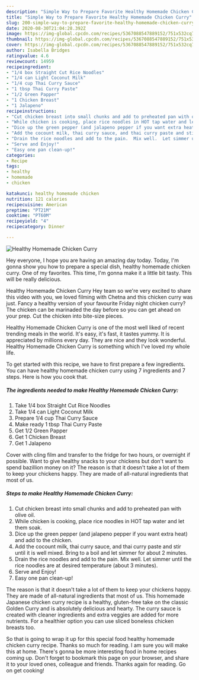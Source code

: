 ```yaml
---
description: "Simple Way to Prepare Favorite Healthy Homemade Chicken Curry"
title: "Simple Way to Prepare Favorite Healthy Homemade Chicken Curry"
slug: 200-simple-way-to-prepare-favorite-healthy-homemade-chicken-curry
date: 2020-08-30T21:04:28.392Z
image: https://img-global.cpcdn.com/recipes/5367088547889152/751x532cq70/healthy-homemade-chicken-curry-recipe-main-photo.jpg
thumbnail: https://img-global.cpcdn.com/recipes/5367088547889152/751x532cq70/healthy-homemade-chicken-curry-recipe-main-photo.jpg
cover: https://img-global.cpcdn.com/recipes/5367088547889152/751x532cq70/healthy-homemade-chicken-curry-recipe-main-photo.jpg
author: Isabella Bridges
ratingvalue: 4.6
reviewcount: 14959
recipeingredient:
- "1/4 box Straight Cut Rice Noodles"
- "1/4 can Light Coconut Milk"
- "1/4 cup Thai Curry Sauce"
- "1 tbsp Thai Curry Paste"
- "1/2 Green Papper"
- "1 Chicken Breast"
- "1 Jalapeno"
recipeinstructions:
- "Cut chicken breast into small chunks and add to preheated pan with olive oil."
- "While chicken is cooking, place rice noodles in HOT tap water and let them soak."
- "Dice up the green pepper (and jalapeno pepper if you want extra heat) and add to the chicken."
- "Add the cocount milk, thai curry sauce, and thai curry paste and stir until it is well mixed.  Bring to a boil and let simmer for about 2 minutes."
- "Drain the rice noodles and add to the pain.  Mix well.  Let simmer until the rice noodles are at desired temperature (about 3 minutes)."
- "Serve and Enjoy!"
- "Easy one pan clean-up!"
categories:
- Recipe
tags:
- healthy
- homemade
- chicken

katakunci: healthy homemade chicken 
nutrition: 121 calories
recipecuisine: American
preptime: "PT21M"
cooktime: "PT60M"
recipeyield: "4"
recipecategory: Dinner

---
```



![Healthy Homemade Chicken Curry](https://img-global.cpcdn.com/recipes/5367088547889152/751x532cq70/healthy-homemade-chicken-curry-recipe-main-photo.jpg)

Hey everyone, I hope you are having an amazing day today. Today, I'm gonna show you how to prepare a special dish, healthy homemade chicken curry. One of my favorites. This time, I'm gonna make it a little bit tasty. This will be really delicious.

Healthy Homemade Chicken Curry Hey team so we&#39;re very excited to share this video with you, we loved filming with Chetna and this chicken curry was just. Fancy a healthy version of your favourite Friday night chicken curry? The chicken can be marinaded the day before so you can get ahead on your prep. Cut the chicken into bite-size pieces.

Healthy Homemade Chicken Curry is one of the most well liked of recent trending meals in the world. It's easy, it's fast, it tastes yummy. It is appreciated by millions every day. They are nice and they look wonderful. Healthy Homemade Chicken Curry is something which I've loved my whole life.


To get started with this recipe, we have to first prepare a few ingredients. You can have healthy homemade chicken curry using 7 ingredients and 7 steps. Here is how you cook that.

<!--inarticleads1-->

##### The ingredients needed to make Healthy Homemade Chicken Curry:

1. Take 1/4 box Straight Cut Rice Noodles
1. Take 1/4 can Light Coconut Milk
1. Prepare 1/4 cup Thai Curry Sauce
1. Make ready 1 tbsp Thai Curry Paste
1. Get 1/2 Green Papper
1. Get 1 Chicken Breast
1. Get 1 Jalapeno


Cover with cling film and transfer to the fridge for two hours, or overnight if possible. Want to give healthy snacks to your chickens but don&#39;t want to spend bazillion money on it? The reason is that it doesn&#39;t take a lot of them to keep your chickens happy. They are made of all-natural ingredients that most of us. 

<!--inarticleads2-->

##### Steps to make Healthy Homemade Chicken Curry:

1. Cut chicken breast into small chunks and add to preheated pan with olive oil.
1. While chicken is cooking, place rice noodles in HOT tap water and let them soak.
1. Dice up the green pepper (and jalapeno pepper if you want extra heat) and add to the chicken.
1. Add the cocount milk, thai curry sauce, and thai curry paste and stir until it is well mixed.  Bring to a boil and let simmer for about 2 minutes.
1. Drain the rice noodles and add to the pain.  Mix well.  Let simmer until the rice noodles are at desired temperature (about 3 minutes).
1. Serve and Enjoy!
1. Easy one pan clean-up!


The reason is that it doesn&#39;t take a lot of them to keep your chickens happy. They are made of all-natural ingredients that most of us. This homemade Japanese chicken curry recipe is a healthy, gluten-free take on the classic Golden Curry and is absolutely delicious and hearty. The curry sauce is created with cleaner ingredients and extra veggies are added for more nutrients. For a healthier option you can use sliced boneless chicken breasts too. 

So that is going to wrap it up for this special food healthy homemade chicken curry recipe. Thanks so much for reading. I am sure you will make this at home. There's gonna be more interesting food in home recipes coming up. Don't forget to bookmark this page on your browser, and share it to your loved ones, colleague and friends. Thanks again for reading. Go on get cooking!

